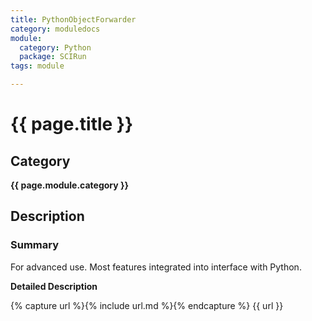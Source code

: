 ```yaml
---
title: PythonObjectForwarder
category: moduledocs
module:
  category: Python
  package: SCIRun
tags: module

---
```


# {{ page.title }}

## Category

**{{ page.module.category }}**

## Description

### Summary

For advanced use. Most features integrated into interface with Python. 

**Detailed Description**

{% capture url %}{% include url.md %}{% endcapture %}
{{ url }}

